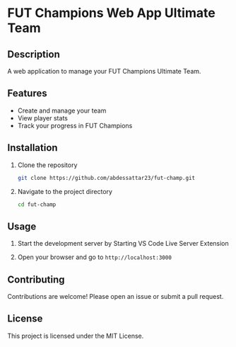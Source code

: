 # FUT Champions Web App Ultimate Team

## Description
A web application to manage your FUT Champions Ultimate Team.

## Features
- Create and manage your team
- View player stats
- Track your progress in FUT Champions

## Installation
1. Clone the repository
    ```bash
    git clone https://github.com/abdessattar23/fut-champ.git
    ```
2. Navigate to the project directory
    ```bash
    cd fut-champ
    ```

## Usage
1. Start the development server by Starting VS Code Live Server Extension

2. Open your browser and go to `http://localhost:3000`

## Contributing
Contributions are welcome! Please open an issue or submit a pull request.

## License
This project is licensed under the MIT License.